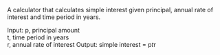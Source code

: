 A calculator that calculates simple interest given principal, annual rate of interest and time period in years.

Input:
    p, principal amount    
    t, time period in years  
    r, annual rate of interest
Output:
   simple interest = p*t*r
